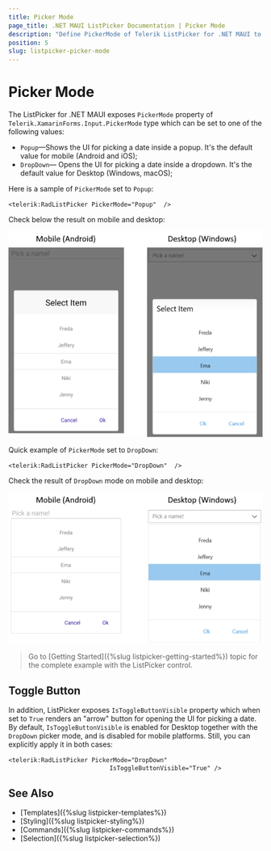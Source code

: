 ```yaml
---
title: Picker Mode
page_title: .NET MAUI ListPicker Documentation | Picker Mode
description: "Define PickerMode of Telerik ListPicker for .NET MAUI to either DropDown or Popup."
position: 5
slug: listpicker-picker-mode
---  
```


# Picker Mode

The ListPicker for .NET MAUI exposes `PickerMode` property of `Telerik.XamarinForms.Input.PickerMode` type which can be set to one of the following values:

* `Popup`&mdash;Shows the UI for picking a date inside a popup. It's the default value for mobile (Android and iOS);
* `DropDown`&mdash; Opens the UI for picking a date inside a dropdown. It's the default value for Desktop (Windows, macOS);

Here is a sample of `PickerMode` set to `Popup`:

```XAML
<telerik:RadListPicker PickerMode="Popup"  />
```

Check below the result on mobile and desktop:

![](images/listpicker-pickermode-popup.png)

Quick example of `PickerMode` set to `DropDown`:

```XAML
<telerik:RadListPicker PickerMode="DropDown"  />
```

Check the result of `DropDown` mode on mobile and desktop:

![](images/listpicker-pickermode-dropdown.png)

> Go to [Getting Started]({%slug listpicker-getting-started%}) topic for the complete example with the ListPicker control.

## Toggle Button

In addition, ListPicker exposes `IsToggleButtonVisible` property which when set to `True` renders an "arrow" button for opening the UI for picking a date. By default, `IsToggleButtonVisible` is enabled for Desktop together with the `DropDown` picker mode, and is disabled for mobile platforms. Still, you can explicitly apply it in both cases:

```XAML
<telerik:RadListPicker PickerMode="DropDown"
							IsToggleButtonVisible="True" />
```

## See Also

- [Templates]({%slug listpicker-templates%})
- [Styling]({%slug listpicker-styling%})
- [Commands]({%slug listpicker-commands%})
- [Selection]({%slug listpicker-selection%})
